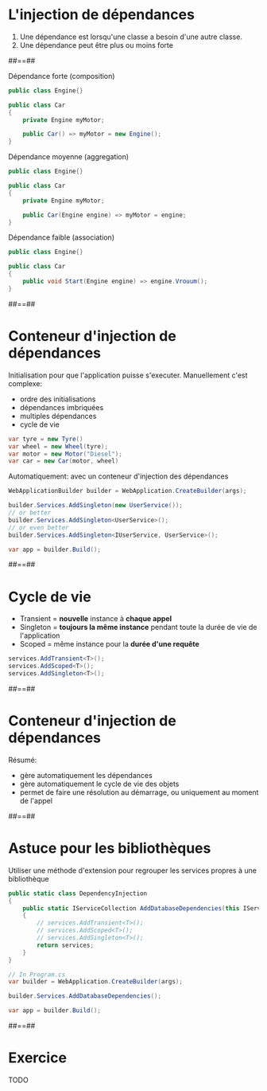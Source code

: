 # L'injection de dépendances

1. Une dépendance est lorsqu'une classe a besoin d'une autre classe.
2. Une dépendance peut être plus ou moins forte

##==##

Dépendance forte (composition)

```csharp
public class Engine{}

public class Car
{
    private Engine myMotor;

    public Car() => myMotor = new Engine();
}
```

Dépendance moyenne (aggregation)

```csharp
public class Engine{}

public class Car
{
    private Engine myMotor;

    public Car(Engine engine) => myMotor = engine;
}

```

Dépendance faible (association)

```csharp
public class Engine{}

public class Car
{
    public void Start(Engine engine) => engine.Vrouum();
}
```

##==##

# Conteneur d'injection de dépendances

Initialisation pour que l'application puisse s'executer. Manuellement c'est complexe:

- ordre des initialisations
- dépendances imbriquées
- multiples dépendances
- cycle de vie

```csharp
var tyre = new Tyre()
var wheel = new Wheel(tyre);
var motor = new Motor("Diesel");
var car = new Car(motor, wheel)
```

Automatiquement: avec un conteneur d'injection des dépendances

```csharp
WebApplicationBuilder builder = WebApplication.CreateBuilder(args);

builder.Services.AddSingleton(new UserService());
// or better
builder.Services.AddSingleton<UserService>();
// or even better
builder.Services.AddSingleton<IUserService, UserService>();

var app = builder.Build();
```

##==##

# Cycle de vie

- Transient = **nouvelle** instance à **chaque appel**
- Singleton = **toujours la même instance** pendant toute la durée de vie de l'application
- Scoped = même instance pour la **durée d'une requête**
<!-- .element: class="list-fragment" -->

```csharp
services.AddTransient<T>();
services.AddScoped<T>();
services.AddSingleton<T>();
```

##==##

# Conteneur d'injection de dépendances

Résumé:

- gère automatiquement les dépendances
- gère automatiquement le cycle de vie des objets
- permet de faire une résolution au démarrage, ou uniquement au moment de l'appel
<!-- .element: class="list-fragment" -->

##==##

# Astuce pour les bibliothèques

Utiliser une méthode d'extension pour regrouper les services propres à une bibliothèque

```csharp
public static class DependencyInjection
{
    public static IServiceCollection AddDatabaseDependencies(this IServiceCollection services)
    {
        // services.AddTransient<T>();
        // services.AddScoped<T>();
        // services.AddSingleton<T>();
        return services;
    }
}

// In Program.cs
var builder = WebApplication.CreateBuilder(args);

builder.Services.AddDatabaseDependencies();

var app = builder.Build();
```

##==##

<!-- .slide: class="exercice" -->

# Exercice

TODO
